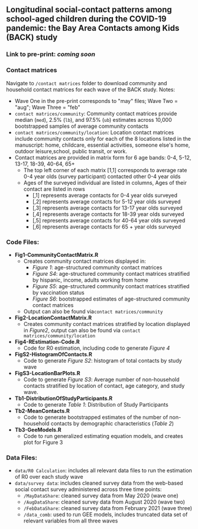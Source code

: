 ## Longitudinal social-contact patterns among school-aged children during the COVID-19 pandemic: the Bay Area Contacts among Kids (BACK) study

### Link to pre-print: *coming soon*

### Contact matrices
Navigate to `/contact matrices` folder to download community and household contact matrices for each wave of the BACK study. 
Notes: 
+ Wave One in the pre-print corresponds to "may" files; Wave Two = "aug"; Wave Three = "feb"
+ `contact matrices/community`: Community contact matrices provide median (`med`), 2.5% (`lb`), and 97.5% (`ub`) estimates across 10,000 bootstrapped samples of average community contacts
+ `contact matrices/community/location`: Location contact matrices include community contacts only for each of the 8 locations listed in the manuscript: home, childcare, essential activities, someone else's home, outdoor leisure,school, public transit, or work. 
+ Contact matrices are provided in matrix form for 6 age bands: 0-4, 5-12, 13-17, 18-39, 40-64, 65+
   + The top left corner of each matrix [1,1] corresponds to average rate 0-4 year olds (survey participant) contacted other 0-4 year olds  
   + Ages of the surveyed individual are listed in columns, Ages of their contact are listed in rows 
      + [,1] represents average contacts for 0-4 year olds surveyed
      + [,2] represents average contacts for 5-12 year olds surveyed
      + [,3] represents average contacts for 13-17 year olds surveyed
      + [,4] represents average contacts for 18-39 year olds surveyed
      + [,5] represents average contacts for 40-64 year olds surveyed
      + [,6] represents average contacts for 65 + year olds surveyed


### Code Files: 
+ **Fig1-CommunityContactMatrix.R**
    + Creates community contact matrices displayed in: 
        + *Figure 1*: age-structured community contact matrices
        + *Figure S4*: age-structured community contact matrices stratified by hispanic, income, adults working from home
        + *Figure S5*: age-structured community contact matrices stratified by vaccination status 
        + *Figure S6*: bootstrapped estimates of age-structured community contact matrices
    + Output can also be found via`contact matrices/community`
+ **Fig2-LocationContactMatrix.R**
    + Creates community contact matrices stratified by location displayed in *Figure2*, output can also be found via  `contact matrices/community/location`
+ **Fig4-REstimation-Code.R**
    + Code for R0 estimation, including code to generate *Figure 4*
+ **FigS2-HistogramOfContacts.R**
    + Code to generate *Figure S2*: histogram of total contacts by study wave 
+ **FigS3-LocationBarPlots.R**
    + Code to generate *Figure S3*: Average number of non-household contacts stratified by location of contact, age category, and study wave.
+ **Tb1-DistributionOfStudyParticipants.R**
    + Code to generate *Table 1*: Distribution of Study Participants
+ **Tb2-MeanContacts.R**
    + Code to generate bootstrapped estimates of the number of non-household contacts by demographic characteristics (*Table 2*)
+ **Tb3-GeeModels.R** 
    + Code to run generalized estimating equation models, and creates plot for Figure 3


### Data Files: 
+ `data/R0 Calculation`: includes all relevant data files to run the estimation of R0 over each study wave
+ `data/survey data`: includes cleaned survey data from the web-based social contact survey administered across three time points: 
    + `/MayDataShare`: cleaned survey data from May 2020 (wave one) 
    + `/AugDataShare`: cleaned survey data from August 2020 (wave two) 
    + `/FebDataShare`: cleaned survey data from February 2021 (wave three) 
    + `/data_comb`: used to run GEE models, includes truncated data set of relevant variables from all three waves
